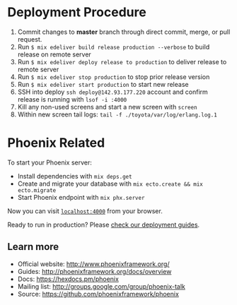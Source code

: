 # Deployment Procedure

1. Commit changes to **master** branch through direct commit, merge, or pull request.
2. Run `$ mix edeliver build release production --verbose` to build release on remote server
3. Run `$ mix edeliver deploy release to production` to deliver release to remote server
4. Run `$ mix edeliver stop production` to stop prior release version
5. Run `$ mix edeliver start production` to start new release
6. SSH into deploy `ssh deploy@142.93.177.220` account and confirm release is running with `lsof -i :4000`
7. Kill any non-used screens and start a new screen with `screen`
8. Within new screen tail logs: `tail -f ./toyota/var/log/erlang.log.1`

# Phoenix Related

To start your Phoenix server:

  * Install dependencies with `mix deps.get`
  * Create and migrate your database with `mix ecto.create && mix ecto.migrate`
  * Start Phoenix endpoint with `mix phx.server`

Now you can visit [`localhost:4000`](http://localhost:4000) from your browser.

Ready to run in production? Please [check our deployment guides](http://www.phoenixframework.org/docs/deployment).

## Learn more

  * Official website: http://www.phoenixframework.org/
  * Guides: http://phoenixframework.org/docs/overview
  * Docs: https://hexdocs.pm/phoenix
  * Mailing list: http://groups.google.com/group/phoenix-talk
  * Source: https://github.com/phoenixframework/phoenix
